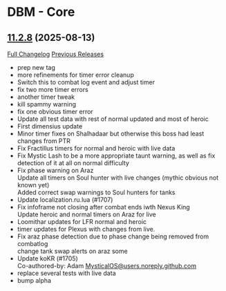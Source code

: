 # DBM - Core

## [11.2.8](https://github.com/DeadlyBossMods/DeadlyBossMods/tree/11.2.8) (2025-08-13)
[Full Changelog](https://github.com/DeadlyBossMods/DeadlyBossMods/compare/11.2.7...11.2.8) [Previous Releases](https://github.com/DeadlyBossMods/DeadlyBossMods/releases)

- prep new tag  
- more refinements for timer error cleanup  
- Switch this to combat log event and adjust timer  
- fix two more timer errors  
- another timer tweak  
- kill spammy warning  
- fix one obvious timer error  
- Update all test data with rest of normal updated and most of heroic  
- First dimensius update  
- Minor timer fixes on Shalhadaar but otherwise this boss had least changes from PTR  
- Fix Fractillus timers for normal and heroic with live data  
- Fix Mystic Lash to be a more appropriate taunt warning, as well as fix detection of it at all on normal difficulty  
- Fix phase warning on Araz  
    Update all timers on Soul hunter with live changes (mythic obvious not known yet)  
    Added correct swap warnings to Soul hunters for tanks  
- Update localization.ru.lua (#1707)  
- Fix infoframe not closing after combat ends iwth Nexus King  
    Update heroic and normal timers on Araz for live  
- Loomithar updates for LFR normal and heroic  
- timer updates for Plexus with changes from live.  
- Fix araz phase detection due to phase change being removed from combatlog  
    change tank swap alerts on araz some  
- Update koKR (#1705)  
    Co-authored-by: Adam <MysticalOS@users.noreply.github.com>  
- replace several tests with live data  
- bump alpha  
